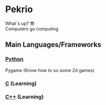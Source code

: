 # Pekrio
What´s up? 😎\
Computers go computing


## Main Languages/Frameworks

### [Python](https://www.python.org/)
Pygame (Know how to so some 2d games)
### [C](https://en.wikipedia.org/wiki/C_(programming_language)) (Learning)
### [C++](https://pt.wikipedia.org/wiki/C%2B%2B) (Learning)
